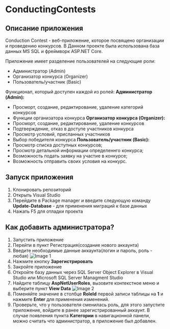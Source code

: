 # ConductingContests
## Описание приложения
Conduction Contest - веб-приложение, которое посвящено организации и проведению конкурсов. В Данном проекте была использована база данных MS SQL и фреймворк ASP.NET Core.

Приложение имеет разделение пользователей на следующие роли:
- Администратор (Admin)
- Организатор конкурса (Organizer)
- Пользователь/участник (Basic)

Функционал, который доступен каждой из ролей:
**Администратор (Admin):**
- Просморт, создание, редактирование, удаление категорий конкурсов
- Функции организатора конкурса
**Организатор конкурса (Organizer):**
- Просморт, создание, редактирование, удаление конкурсов
- Подтверждение, отказ в доступе участников конкурса
- Просмотр условий, присланных участников
- Выбор победителя конкурса
**Пользователь/участник (Basic):**
- Просмотр списка доступных конкурсов;
- Просмотр детальной информации определеннго конкурса;
- Возможность подать заявку на участие в конкурсе;
- Возможность отправить своих условия на конкурс.

## Запуск приложения
1. Клонировать репозиторий
2. Открыть Visual Studio
3. Перейдите в Package manager и введите следующую команду **Update-Database** - для применения миграций к базе данных
4. Нажать F5 для отладки проекта

## Как добавить администратора?
1. Запустить приложение
2. Перейти в пункт Регистрация(создание нового аккаунта)
3. Введите необходимые данные аккаунта(логин и пароль, роль - любая)
![Image 1](https://github.com/Hatsia/ConductingContests/assets/78400784/043f0bb4-cb73-45e2-9ef3-e80f1594b344)
4. Нажмите кнопку **Зарегистрировать**
5. Закройте приложение
6. Откройте базу данных через SQL Server Object Explorer в Visual Studio или Microsoft SQL Server Managment Studio
7. Найдите таблицу **AspNetUserRoles**, вызовите контекстное меню и выберите пункт **View Data**
![Image 2](https://github.com/Hatsia/ConductingContests/assets/78400784/9e5a1c6a-67e8-4c85-b1c3-e4f68e29b1b4)
8. Поменяйте значение в столбце **RoleId** первой записи таблицы на **1** и нажмите **Enter** для применения изменений.
9. Проверьте, что у пользователя сменилась роль, для этого запустите приложение, войдите в ранее зарегистрированный аккаунт. В случае появления пункта **Категории** в навигационной панели, можно считать что администратор, в приложение был добавлен.
